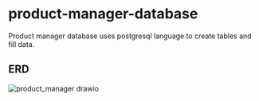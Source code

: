 # product-manager-database
Product manager database uses postgresql language to create tables and fill data.


## ERD





![product_manager drawio](https://github.com/dangngocquan/product-manager-database/assets/95365566/f94c7b26-995b-4ac0-a6ff-123c11a65d4e)
